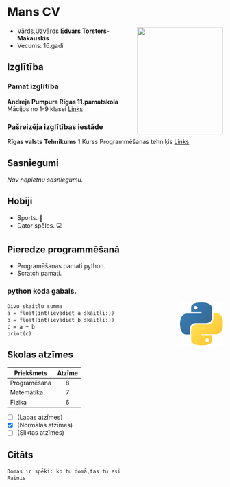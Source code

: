 
# Mans CV
<img align="right" width="200" height="250" src="https://user-images.githubusercontent.com/78017246/106501857-49d90f00-64cc-11eb-87ce-a7eaafb25c9e.jpg">

* Vārds,Uzvārds __Edvars Torsters-Makauskis__
* Vecums: 16.gadi


## Izglītība

### Pamat izglītība
__Andreja Pumpura Rīgas 11.pamatskola__
Mācijos no 1-9 klasei
[Links](https://ap11ps.lv/)

### Pašreizēja izglītības iestāde
__Rīgas valsts Tehnikums__
1.Kurss Programmēšanas tehniķis
 [Links](https://www.rvt.lv/)
## Sasniegumi
*Nav nopietnu sasniegumu.*

## Hobiji
* Sports. :runner:
* Dator spēles. :computer:

## Pieredze programmēšanā
* Programēšanas pamati python.
* Scratch pamati.
### python koda gabals.
<img align="right" width="100" height="100" src="python.png">

```
Divu skaitļu summa
a = float(int(ievadiet a skaitli:))
b = float(int(ievadiet b skaitli:))
c = a + b
print(c)

```


## Skolas atzīmes
| Priekšmets    | Atzīme        |
| ------------- |:-------------:|
| Programēšana  |       8       |
| Matemātika    |       7       |
| Fizika        |       6       |
- [ ] (Labas atzīmes)
- [x] (Normālas atzīmes)
- [ ] (Sliktas atzīmes)

## Citāts
```
Domas ir spēki: ko tu domā,tas tu esi
Rainis
```




